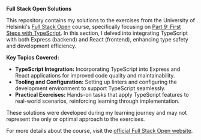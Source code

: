 **Full Stack Open Solutions**

This repository contains my solutions to the exercises from the University of Helsinki's [Full Stack Open](https://fullstackopen.com/en/) course, specifically focusing on [Part 9: First Steps with TypeScript](https://fullstackopen.com/en/part9/first_steps_with_type_script). In this section, I delved into integrating TypeScript with both Express (backend) and React (frontend), enhancing type safety and development efficiency.

**Key Topics Covered:**

- **TypeScript Integration:** Incorporating TypeScript into Express and React applications for improved code quality and maintainability.
- **Tooling and Configuration:** Setting up linters and configuring the development environment to support TypeScript seamlessly.
- **Practical Exercises:** Hands-on tasks that apply TypeScript features to real-world scenarios, reinforcing learning through implementation.

These solutions were developed during my learning journey and may not represent the only or optimal approach to the exercises.

For more details about the course, visit the [official Full Stack Open website](https://fullstackopen.com/en/). 
